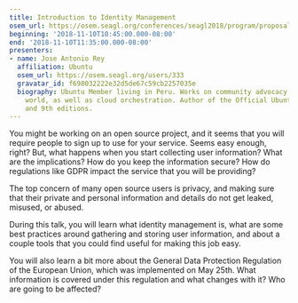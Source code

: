 ```yaml
---
title: Introduction to Identity Management
osem_url: https://osem.seagl.org/conferences/seagl2018/program/proposals/565
beginning: '2018-11-10T10:45:00.000-08:00'
end: '2018-11-10T11:35:00.000-08:00'
presenters:
- name: Jose Antonio Rey
  affiliation: Ubuntu
  osem_url: https://osem.seagl.org/users/333
  gravatar_id: f698032222e32d5de67c59cb2257035e
  biography: Ubuntu Member living in Peru. Works on community advocacy around the
    world, as well as cloud orchestration. Author of the Official Ubuntu Book 8th
    and 9th editions.
---
```


You might be working on an open source project, and it seems that you will require people to sign up to use for your service. Seems easy enough, right? But, what happens when you start collecting user information? What are the implications? How do you keep the information secure? How do regulations like GDPR impact the service that you will be providing?

The top concern of many open source users is privacy, and making sure that their private and personal information and details do not get leaked, misused, or abused.

During this talk, you will learn what identity management is, what are some best practices around gathering and storing user information, and about a couple tools that you could find useful for making this job easy.

You will also learn a bit more about the General Data Protection Regulation of the European Union, which was implemented on May 25th. What information is covered under this regulation and what changes with it? Who are going to be affected?
